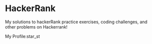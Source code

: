 # HackerRank
My solutions to hackerRank practice exercises, coding challenges, and other problems on Hackerrank!

My Profile:star_st

